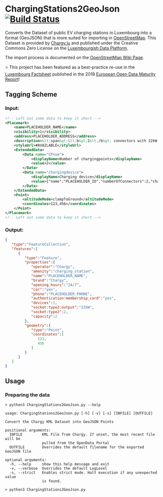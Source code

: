  ChargingStations2GeoJson [![Build Status](https://travis-ci.org/DavidMoraisFerreira/ChargingStations2GeoJson.svg?branch=master)](https://travis-ci.org/DavidMoraisFerreira/ChargingStations2GeoJson)
==================

Converts the Dataset of public EV charging stations in Luxembourg into a format (GeoJSON) that is more suited for importing in [OpenStreetMap](https://www.openstreetmap.org). This Dataset is provided by [Chargy.lu](https://chargy.lu/) and published under the Creative Commons Zero License on the [Luxembourgish Data Platform](https://data.public.lu/en/datasets/bornes-de-chargement-publiques-pour-voitures-electriques/).

The import process is documented on the [OpenStreetMap Wiki Page](https://wiki.openstreetmap.org/wiki/Import/Catalogue/Chargy_Import_Luxembourg).

:star: This project has been featured as a best-practice re-use in the [Luxembourg Factsheet](https://www.europeandataportal.eu/sites/default/files/country-factsheet_luxembourg_2018.pdf) published in the 2018 [European Open Data Maturity Report](https://www.europeandataportal.eu/)!


## Tagging Scheme

### Input:
```xml
<!-- Left out some data to keep it short -->
<Placemark>
    <name>PLACEHOLDER_NAME</name>
    <visibility>1</visibility>
    <address>PLACEHOLDER_ADDRESS</address>
    <description>&lt;span&gt;&lt;b&gt;2&lt;/b&gt; connectors with 22kW and Type 2 connector&lt;span&gt;&lt;br/&gt;&lt;span&gt;&lt;b&gt;2&lt;/b&gt; available connectors&lt;span&gt;&lt;br/&gt;&lt;span&gt;&lt;b&gt;0&lt;/b&gt; occupied connectors&lt;span&gt;&lt;br/&gt;</description>
    <styleUrl>#AVAILABLE</styleUrl>
    <ExtendedData>
        <Data name="CPnum">
            <displayName>Number of chargingpoints</displayName>
            <value>2</value>
        </Data>
        <Data name="chargingdevice">
            <displayName>Charging device</displayName>
            <value>{"name":"PLACEHOLDER_ID","numberOfConnectors":2,"chargingPointList":[{"id":51566,"maxchspeed":22.0,"connector":1,"description":"AVAILABLE"},{"id":51603,"maxchspeed":22.0,"connector":2,"description":"AVAILABLE"}]}</value>
        </Data>
    </ExtendedData>
    <Point>
        <altitudeMode>clampToGround</altitudeMode>
        <coordinates>123,456</coordinates>
    </Point>
</Placemark>
<!-- Left out some data to keep it short -->
```

### Output:
```json
{
   "type":"FeatureCollection",
   "features":[
      {
         "type":"Feature",
         "properties":{
            "operator":"Chargy",
            "amenity":"charging_station",
            "name":"PLACEHOLDER_NAME",
            "brand":"Chargy",
            "opening_hours":"24/7",
            "car":"yes",
            "phone":"PLACEHOLDER_PHONE",
            "authentication:membership_card":"yes",
            "devices":1,
            "socket:type2:output":"22kW",
            "socket:type2":2,
            "capacity":2
         },
         "geometry":{
            "type":"Point",
            "coordinates":[
               123,
               456
            ]
         }
      }
   ]
}
```
## Usage

### Preparing the data
```
> python3 ChargingStations2GeoJson.py --help

usage: ChargingStations2GeoJson.py [-h] [-v] [-s] [INFILE] [OUTFILE]

Convert the Chargy KML Dataset into GeoJSON Points

positional arguments:
  INFILE         KML File from Chargy. If unset, the most recent file will be
                 pulled from the OpenData Portal
  OUTFILE        Overrides the default filename for the exported GeoJSON file

optional arguments:
  -h, --help     show this help message and exit
  -v, --verbose  Overrides the default LogLevel
  -s, --strict   Enables strict mode. Halt execution if any unexpected value
                 is found.

> python3 ChargingStations2GeoJson.py
```
